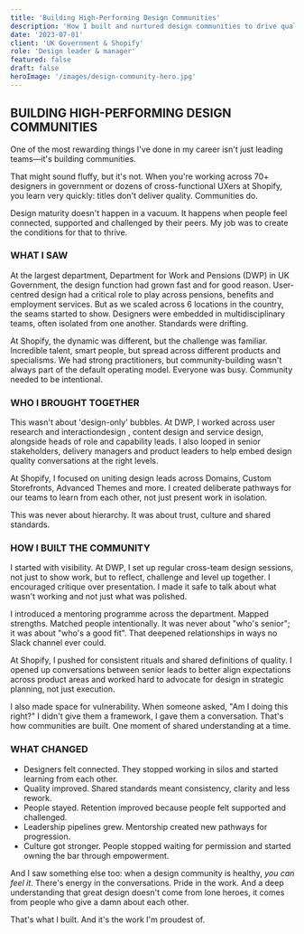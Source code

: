 ```yaml
---
title: 'Building High-Performing Design Communities'
description: 'How I built and nurtured design communities to drive quality, retention and culture in large organisations.'
date: '2023-07-01'
client: 'UK Government & Shopify'
role: 'Design leader & manager'
featured: false
draft: false
heroImage: '/images/design-community-hero.jpg'
---
```


## BUILDING HIGH-PERFORMING DESIGN COMMUNITIES

One of the most rewarding things I've done in my career isn't just leading teams—it's building communities.

That might sound fluffy, but it's not. When you're working across 70+ designers in government or dozens of cross-functional UXers at Shopify, you learn very quickly: titles don't deliver quality. Communities do.

Design maturity doesn't happen in a vacuum. It happens when people feel connected, supported and challenged by their peers. My job was to create the conditions for that to thrive.

### WHAT I SAW

At the largest department, Department for Work and Pensions (DWP) in UK Government, the design function had grown fast and for good reason. User-centred design had a critical role to play across pensions, benefits and employment services. But as we scaled across 6 locations in the country, the seams started to show. Designers were embedded in multidisciplinary teams, often isolated from one another. Standards were drifting. 

At Shopify, the dynamic was different, but the challenge was familiar. Incredible talent, smart people, but spread across different products and specialisms. We had strong practitioners, but community-building wasn't always part of the default operating model. Everyone was busy. Community needed to be intentional.

### WHO I BROUGHT TOGETHER

This wasn't about 'design-only' bubbles. At DWP, I worked across user research and interactiondesign , content design and service design, alongside heads of role and capability leads. I also looped in senior stakeholders, delivery managers and product leaders to help embed design quality conversations at the right levels.

At Shopify, I focused on uniting design leads across Domains, Custom Storefronts, Advanced Themes and more. I created deliberate pathways for our teams to learn from each other, not just present work in isolation.

This was never about hierarchy. It was about trust, culture and shared standards.

### HOW I BUILT THE COMMUNITY

I started with visibility. At DWP, I set up regular cross-team design sessions, not just to show work, but to reflect, challenge and level up together. I encouraged critique over presentation. I made it safe to talk about what wasn't working and not just what was polished.

I introduced a mentoring programme across the department. Mapped strengths. Matched people intentionally. It was never about "who's senior"; it was about "who's a good fit". That deepened relationships in ways no Slack channel ever could.

At Shopify, I pushed for consistent rituals and shared definitions of quality. I opened up conversations between senior leads to better align expectations across product areas and worked hard to advocate for design in strategic planning, not just execution.

I also made space for vulnerability. When someone asked, "Am I doing this right?" I didn't give them a framework, I gave them a conversation. That's how communities are built. One moment of shared understanding at a time.

### WHAT CHANGED

- Designers felt connected. They stopped working in silos and started learning from each other.
- Quality improved. Shared standards meant consistency, clarity and less rework.
- People stayed. Retention improved because people felt supported and challenged.
- Leadership pipelines grew. Mentorship created new pathways for progression.
- Culture got stronger. People stopped waiting for permission and started owning the bar through empowerment.

And I saw something else too: when a design community is healthy, *you can feel it*. There's energy in the conversations. Pride in the work. And a deep understanding that great design doesn't come from lone heroes, it comes from people who give a damn about each other.

That's what I built. And it's the work I'm proudest of. 